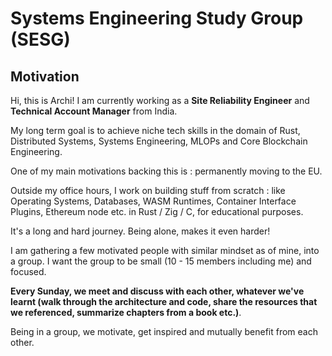 # Systems Engineering Study Group (SESG)

## Motivation

Hi, this is Archi! I am currently working as a **Site Reliability Engineer** and **Technical Account Manager** from India.

My long term goal is to achieve niche tech skills in the domain of Rust, Distributed Systems, Systems Engineering, MLOPs and Core Blockchain Engineering.

One of my main motivations backing this is : permanently moving to the EU.

Outside my office hours, I work on building stuff from scratch : like Operating Systems, Databases, WASM Runtimes, Container Interface Plugins, Ethereum node etc. in Rust / Zig / C, for educational purposes.

It's a long and hard journey. Being alone, makes it even harder!

I am gathering a few motivated people with similar mindset as of mine, into a group. I want the group to be small (10 - 15 members including me) and focused.

**Every Sunday, we meet and discuss with each other, whatever we've learnt (walk through the architecture and code, share the resources that we referenced, summarize chapters from a book etc.)**.

Being in a group, we motivate, get inspired and mutually benefit from each other.
